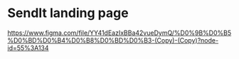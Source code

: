 # SendIt landing page

https://www.figma.com/file/YY41dEazIxBBa42vueDymQ/%D0%9B%D0%B5%D0%BD%D0%B4%D0%B8%D0%BD%D0%B3-(Copy)-(Copy)?node-id=55%3A134
